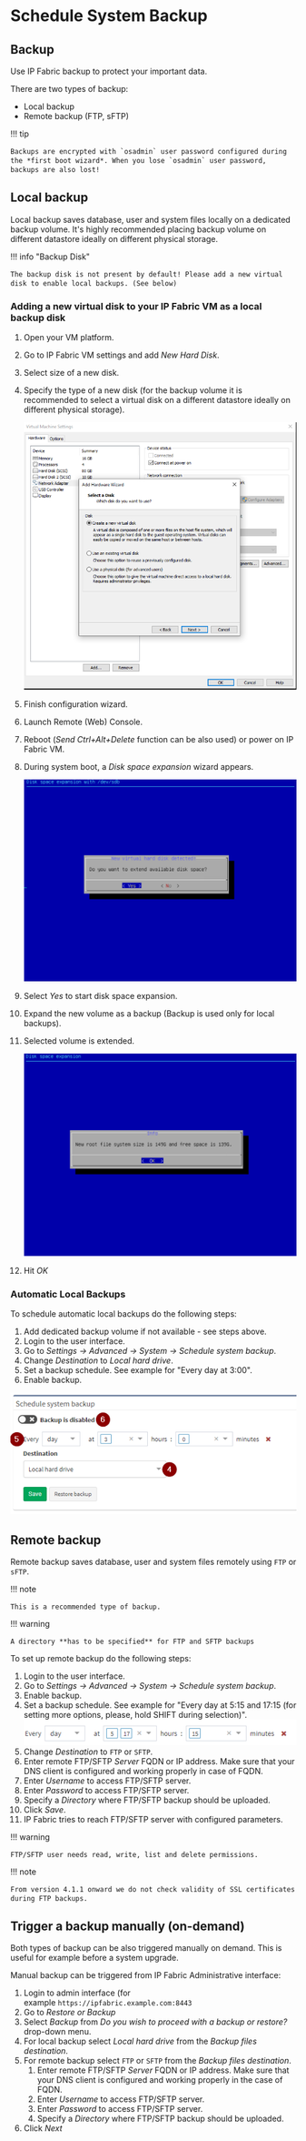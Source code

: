 # Schedule System Backup

## Backup

Use IP Fabric backup to protect your important data.

There are two types of backup:

-   Local backup
-   Remote backup (FTP, sFTP)

!!! tip

    Backups are encrypted with `osadmin` user password configured during the *first boot wizard*. When you lose `osadmin` user password, backups are also lost!

## Local backup

Local backup saves database, user and system files locally on a dedicated backup volume. It's highly recommended placing backup volume on different datastore ideally on different physical storage.

!!! info "Backup Disk"

    The backup disk is not present by default! Please add a new virtual disk to enable local backups. (See below)

### Adding a new virtual disk to your IP Fabric VM as a local backup disk

1. Open your VM platform.
1. Go to IP Fabric VM settings and add *New Hard Disk*.
1. Select size of a new disk.
1. Specify the type of a new disk (for the backup volume it is recommended to select a virtual disk on a different datastore ideally on different physical storage).

    ![New disk](new_virtual_disk.png)

1. Finish configuration wizard.
1. Launch Remote (Web) Console.
1. Reboot (*Send Ctrl+Alt+Delete* function can be also used) or power on IP Fabric VM.
1. During system boot, a *Disk space expansion* wizard appears.

    ![Disk space expansion extend](disk_space_expansion_extend.png)

1. Select *Yes* to start disk space expansion.
1. Expand the new volume as a backup (Backup is used only for local backups).
1. Selected volume is extended.

    ![Disk space expansion extended](disk_space_expansion_extended.png)

1. Hit *OK*

### Automatic Local Backups

To schedule automatic local backups do the following steps:

1.  Add dedicated backup volume if not available - see steps above.
1.  Login to the user interface.
1.  Go to *Settings → Advanced → System → Schedule system backup*.
1.  Change *Destination* to *Local hard drive*.
1.  Set a backup schedule. See example for "Every day at 3:00".
1.  Enable backup.

![Schedule local backup](schedule_local_backup.png)

## Remote backup

Remote backup saves database, user and system files remotely using `FTP` or `sFTP`.

!!! note

    This is a recommended type of backup.

!!! warning

    A directory **has to be specified** for FTP and SFTP backups

To set up remote backup do the following steps:

1.  Login to the user interface.
1.  Go to *Settings → Advanced → System → Schedule system backup*.
1.  Enable backup.
1.  Set a backup schedule. See example for "Every day at 5:15 and 17:15 (for setting more options, please, hold SHIFT during selection)".  
    ![backup schedule](backup_schedule.png)
1.  Change *Destination* to `FTP` or `SFTP`.
1.  Enter remote FTP/SFTP *Server* FQDN or IP address. Make sure that your DNS client is configured and working properly in case of FQDN.
1.  Enter *Username* to access FTP/SFTP server.
1.  Enter *Password* to access FTP/SFTP server.
1.  Specify a *Directory* where FTP/SFTP backup should be uploaded.
1.  Click *Save*.
1.  IP Fabric tries to reach FTP/SFTP server with configured parameters.

!!! warning

    FTP/SFTP user needs read, write, list and delete permissions.

!!! note

    From version 4.1.1 onward we do not check validity of SSL certificates during FTP backups.

## Trigger a backup manually (on-demand)

Both types of backup can be also triggered manually on demand. This is useful for example before a system upgrade.

Manual backup can be triggered from IP Fabric Administrative interface:

1.  Login to admin interface (for example `https://ipfabric.example.com:8443`
1.  Go to *Restore or Backup*
1.  Select *Backup* from *Do you wish to proceed with a backup or restore?* drop-down menu.
1.  For local backup select *Local hard drive* from the *Backup files destination*.
1.  For remote backup select `FTP` or `SFTP` from the *Backup files destination*.
    1.  Enter remote FTP/SFTP *Server* FQDN or IP address. Make sure that your DNS client is configured and working properly in the case of FQDN.
    1.  Enter *Username* to access FTP/SFTP server.
    1.  Enter *Password* to access FTP/SFTP server.
    1.  Specify a *Directory* where FTP/SFTP backup should be uploaded.
1.  Click *Next*
